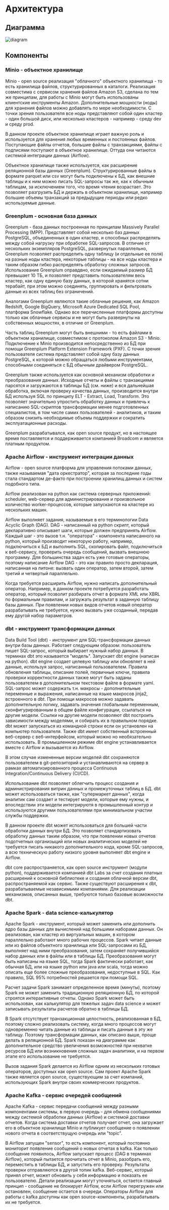 Архитектура
================



Диаграмма
----------

![diagram](cbu-data-platform.drawio.png)

Компоненты
-----------

### Minio - объектное хранилище ###

Minio - open source реализация "облачного" объектного хранилища -
то есть хранилища файлов, структурированных в каталоги.
Реализация совместима с сервисом хранения файлов Amazon S3, сделана
по тем же принципам, для работы с Minio могут быть использованы
клиентские инструменты Amazon. Дополнительные мощности (ноды) для хранения файлов
можно добавлять по мере необходимости. С точки зрения пользователя
все ноды представляют собой один кластер - один большой диск,
или несколько кластеров - например - среду dev и среду prod.

В данном проекте объектное хранилище играет важную роль
и используется для хранения любых временных и постоянных файлов.
Поступающие файлы отчетов, большие файлы с транзакциями, файлы
с подписями поступают в объектное хранилище. Оттуда они
читаются системой интеграции данных (Airflow).

Объектное хранилище также используется, как расширение реляционной
базы данных (Greenplum). Структурированные файлы в формате parquet
или csv могут быть подключены к БД, как внешние таблицы и к ним
можно писать SQL-запросы так же, как к обычным таблицам, за исключением того,
что время чтения возрастает. Это позволяет разгрузить БД и держать
в объектном хранилище, например большие объемы транзакций за
предыдущие периоды или редко используемые данные.

### Greenplum - основная база данных ###

Greenplum - база данных построенная по принципам Massively Parallel Processing (MPP).
Представляет собой несколько баз данных PostgreSQL, объединенных в один кластер,
и способных распределять между собой нагрузку при обработке SQL-запросов.
В отличие от нескольких экземпляров PostgreSQL, развернутых параллельно,
Greenplum позволяет распределить одну таблицу (и отдельные ее поля) на разные ноды кластера,
некоторые таблицы - на все ноды кластера и таким образом гибко распределять обработку
сложных запросов. Использование Greenplum оправдвно, если ожидаемый размер БД превышает 10 ТБ,
и позволяет представить пользователям весь кластер, как одну единую базу данных,
в которой хранятся сотни терабайт, при этом можно соединять, группировать и фильтровать
данные из всех таблиц без ограничений.

Аналогами Greenplum являются такие облачные решения, как Amazon Redshift,
Google BigQuery, Microsoft Azure Dedicated SQL Pool, платформа Snowflake.
Однако все перечисленные платформы доступны только как облачные сервисы
и не могут быть развернуты на собственных мощностях, в отличие от Greenplum.

Часть таблиц Greenplum могут быть внешними - то есть файлами в объектном хранилище,
совместимом с протоколом Amazon S3 - Minio. Подключение к Minio производится непосредственно
из БД при помощи Greenplum Platform Extension Framework (PXF).
С точки зрения пользователя система представляет собой одну базу данных PostgreSQL,
к которой можно обращаться любыми инструментами, способными соединяться с БД 
обычным драйвером PostgreSQL.

Greenplum также используется как основной механизм обработки и преобразования данных.
Исходные отчеты и файлы с транзакциями парсятся и загружаются в таблицы БД (см. ниже) и
вся дальнейшая обработка, включая проверку качества данных, производится
внутри БД используя SQL по принципу ELT - Extract, Load, Transform.
Это позволяет значительно упростить обработку данных и привлечь к написанию
SQL-скриптов трансформации менее подготовленных специалистов, в том числе
самих пользователей - аналитиков, и таким образом снизить необходимые
объемы поддержки и сократить эксплуатационные расходы.

Greenplum разрабатывался, как open source продукт, но в настоящее время поставляется
и поддерживается компанией Broadcom и является платным продуктом.


### Apache Airflow - инструмент интеграции данных ###

Airflow - open source платформа для управления потоками данных, также
называемая "дата оркестратор", которая за последние годы стала стандартом
де-факто при построении хранилищ данных и систем подобного типа.

Airflow реализован на python как система серверных приложений:
scheduler, web-сервер для администрирования и произвольное количество
worker-процессов, которые запускаются на кластере из нескольких машин.

Airflow выполняет задания, называемые в его терминологии Data Acyclic Graph (DAG).
DAG - написанный на python скрипт, который декларативно описывает
шаги, которые должен предпринять Airflow. Каждый шаг - это вызов
т.н. "оператора" - компонента написанного на python, который производит
некоторую работу, например, подключиться к БД и выполнить SQL, скопировать файл,
подключиться к веб-сервису, проверить очередь сообщений, вызвать внешнюю программу.
Для большинства задач есть уже готовые операторы, поэтому написание Airflow DAG - 
это как правило просто декларация, написанная на питоне: вызвать один оператор,
затем второй, затем третий и четвертый параллельно.

Когда требуется расширить Airflow, нужно написать дополнительный оператор.
Например, в данном проекте потребуется разработать оператор, который позволит
разбирать отчет в формате XML или XBRL по формальным правилам, и загружать
результат в заданную таблицу базы данных. При появлении новых видов отчетов
новый оператор разрабатывать не требуется, нужно вызвать уже созданный,
передав ему другой набор параметров.

### dbt - инструмент трансформации данных ###

Data Build Tool (dbt) - инструмент для SQL-трансформации данных
внутри базы данных. Работает следующим образом:
пользователь пишет SQL-запрос, который выбирает нужный набор данных.
В терминах dbt это называется "модель". Запускает dbt engine (написан на python).
dbt engine создает целевую таблицу или обновляет в ней данные, используя
запрос, написанный пользователем. Правила обновления таблицы, описание полей,
первичные ключи, правила проверки корректности данных также могут быть заданы
пользователем в дополнительном текстовом файле в формате yaml.
SQL-запрос может содержать т.н. макросы - дополнительные переменные и выражения,
написанные на языке макросов jinja2, встроенного в dbt. При помощи макросов
можно задавать дополнительную логику, задавать значения глобальным переменным,
сконфигурированным в общем файле конфигурации, ссылаться на другие модели.
Ссылки на другие модели позволяют dbt построить зависимости между моделями,
и собирать их в правильном порядке. dbt может запускаться из командной строки
если он установлен на компьютер пользователя. Также dbt имеет собственный 
встроенный веб-сервер с веб-интерфейсом, который можно но необязательно использовать.
В промышленном режиме dbt engine устанавливается вместе с Airflow и вызывается из Airflow.

В этом случае измененные версии моделей dbt сохраняются пользователем
в git-репозиторий и устанавливаются на сервер в рамках автоматизированного процесса
Continuous Integration/Continuous Delivery (CI/CD).

Использование dbt позволяет облегчить процесс создания и администрирования витрин данных
и промежуточных таблиц в БД. dbt может использоваться также, как "супермаркет данных",
когда аналитик сам создает и тестирует модели, которые ему нужны, и впоследствии эти модели
интегрируютя в промышленный контур и используются другими пользователями
при минимальном участии службы поддержки.

В данном проекте dbt может использоваться для большей части обработки данных внутри БД.
Это позволяет стандартизовать обработку данных таким образом, что при появлении новых
отчетов подотчетных организыций или новых аналитических моделей не требуется
писать никакого дополнительного кода, кроме SQL-запросов, а всю техническую работу
низкого уровня выполняет dbt engine и Airflow.

dbt core распространяется, как open source инструмент (модули python),
поддерживается компанией dbt Labs за счет создания платных расширений к основной библиотеке
и создания облачной версии dbt, распространяемой как сервис.
Также существуют расширения к dbt, разрабатываемые независимыми компаниями.
Для реализации механизмов, описанных выше, требуются только базовые возможности dbt.

### Apache Spark - data science-калькулятор ###

Apache Spark - инструмент, который может заменить или дополнить ядро базы данных для
вычислений над большими наборами данных. Он реализован, как кластер из виртуальных машин,
в котором параллельно работают много рабочих процессов. Spark
читает данные или из файлов объектного хранилища или SQL-запросами из БД,
выполняет над ними преобразования, затем сохраняет получившийся набор данных
или в файлы или в таблицы БД. Преобразования могут быть написаны на языке SQL,
тогда Spark фактически работает, как обычная БД, или на языке python или java или
scala, тогда можно описать еще более сложные преобразования, недоступные в SQL.
Как правило, SQL 95% потребностей решается при помощи SQL.

Расчет задачи Spark занимает определенное время (минуты), поэтому Spark
не может заменить традиционную реляционную БД, по которой строятся интерактивные отчеты.
Однако Spark может быть использован, как калькулятор для тяжелых задач
data science и может записывать результаты расчетов обратно в таблицы БД.

В Spark отсутствует транзакционная целостность, реализованная в БД, поэтому
сложно реализовать систему, когда много процессов могут одновременно читать
данные из таблицы и писать данные в эту же таблицу. Поэтому трансформации данных,
как описано выше, проще делать в реляционной БД.
Spark показан на диаграмме как дополнительное средство увеличения возможностей
при нехватке ресурсов БД или возникновения сложных задач аналитики,
и на первом этапе его использование не требуется.

Вызов задания Spark делается из Airflow одним из нескольких готовых операторов,
доступных как open source. Сам проект Apache Spark также является open source,
существующим за счет компаний, использующих Spark внутри своих коммерческих продуктов.

### Apache Kafka - сервис очередей сообщений ###

Apache Kafka - сервис передачи сообщений между разными компонентами
системы, в первую очередь - для обмена сообщениями между системой обработки данных
(Airflow) и системой доставки отчетов. Когда система доставки отчетов
получает отчет, она загружает его в объектное хранилище Minio и публикует сообщение
о появлении нового отчета в соответствущую очередь или "topic".

В Airflow запущен "sensor", то есть компонент, который постоянно мониторит появление сообщений
о новых отчетах в kafka. Как только сообщение появилось, Airflow запускает процесс 
(DAG в терминах Airflow), который пытается прочитать отчет в Minio, разобрать его,
переместить в таблицы БД, и запустить его проверку. Результаты проверки отправляются в другой топик kafka.
Веб-сервис, который принял отчет, может обновить у себя информацию и показать ее пользователю.
Детали реализации могут уточняться, остается главный принцип - сообщение не блокирует Airflow,
если Airflow перегружен или остановлен, сообщение остается в очереди.
Операторы Airflow для работы с kafka доступны как open source-компоненты,
разрабатывать их не требуется.
